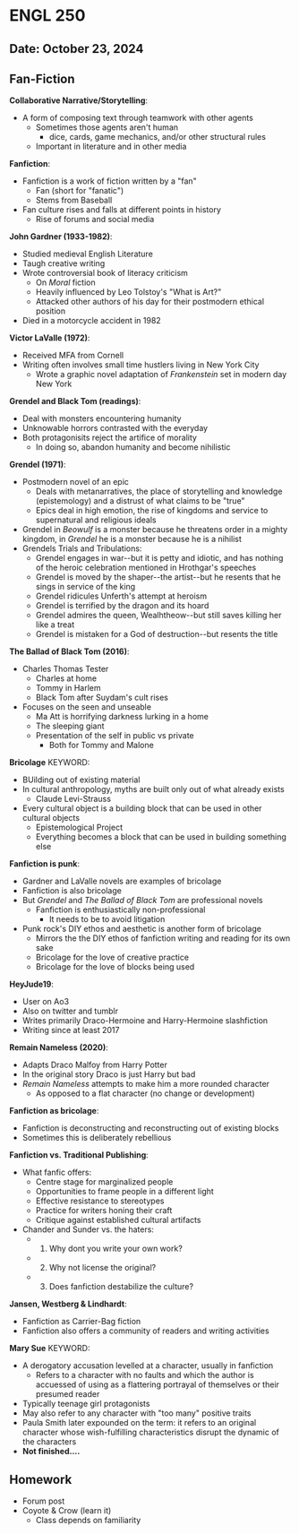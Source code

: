 # ENGL 250

## Date: October 23, 2024

## Fan-Fiction

**Collaborative Narrative/Storytelling**:

- A form of composing text through teamwork with other agents
  - Sometimes those agents aren't human
    - dice, cards, game mechanics, and/or other structural rules
  - Important in literature and in other media

**Fanfiction**:

- Fanfiction is a work of fiction written by a "fan" 
  - Fan (short for "fanatic")
  - Stems from Baseball
- Fan culture rises and falls at different points in history
  - Rise of forums and social media

**John Gardner (1933-1982)**:

- Studied medieval English Literature
- Taugh creative writing
- Wrote controversial book of literacy criticism
  - On *Moral* fiction
  - Heavily influenced by Leo Tolstoy's "What is Art?"
  - Attacked other authors of his day for their postmodern ethical position
- Died in a motorcycle accident in 1982

**Victor LaValle (1972)**:

- Received MFA from Cornell
- Writing often involves small time hustlers living in New York City
  - Wrote a graphic novel adaptation of *Frankenstein* set in modern day New York

**Grendel and Black Tom (readings)**:

- Deal with monsters encountering humanity
- Unknowable horrors contrasted with the everyday
- Both protagonisits reject the artifice of morality
  - In doing so, abandon humanity and become nihilistic

**Grendel (1971)**:

- Postmodern novel of an epic
  - Deals with metanarratives, the place of storytelling and knowledge (epistemology) and a distrust of what claims to be "true"
  - Epics deal in high emotion, the rise of kingdoms and service to supernatural and religious ideals
- Grendel in *Beowulf* is a monster because he threatens order in a mighty kingdom, in *Grendel* he is a monster because he is a nihilist
- Grendels Trials and Tribulations:
  - Grendel engages in war--but it is petty and idiotic, and has nothing of the heroic celebration mentioned in Hrothgar's speeches
  - Grendel is moved by the shaper--the artist--but he resents that he sings in service of the king
  - Grendel ridicules Unferth's attempt at heroism
  - Grendel is terrified by the dragon and its hoard
  - Grendel admires the queen, Wealhtheow--but still saves killing her like a treat
  - Grendel is mistaken for a God of destruction--but resents the title

**The Ballad of Black Tom (2016)**:

- Charles Thomas Tester
  - Charles at home
  - Tommy in Harlem
  - Black Tom after Suydam's cult rises
- Focuses on the seen and unseable
  - Ma Att is horrifying darkness lurking in a home
  - The sleeping giant
  - Presentation of the self in public vs private 
    - Both for Tommy and Malone

**Bricolage** KEYWORD:

- BUilding out of existing material
- In cultural anthropology, myths are built only out of what already exists
  - Claude Levi-Strauss
- Every cultural object is a building block that can be used in other cultural objects
  - Epistemological Project
  - Everything becomes a block that can be used in building something else

**Fanfiction is punk**:

- Gardner and LaValle novels are examples of bricolage
- Fanfiction is also bricolage
- But *Grendel* and *The Ballad of Black Tom* are professional novels
  - Fanfiction is enthusiastically non-professional
    - It needs to be to avoid litigation
- Punk rock's DIY ethos and aesthetic is another form of bricolage
  - Mirrors the the DIY ethos of fanfiction writing and reading for its own sake
  - Bricolage for the love of creative practice
  - Bricolage for the love of blocks being used

**HeyJude19**:

- User on Ao3
- Also on twitter and tumblr
- Writes primarily Draco-Hermoine and Harry-Hermoine slashfiction
- Writing since at least 2017

**Remain Nameless (2020)**:

- Adapts Draco Malfoy from Harry Potter
- In the original story Draco is just Harry but bad
- *Remain Nameless* attempts to make him a more rounded character
  - As opposed to a flat character (no change or development)

**Fanfiction as bricolage**:

- Fanfiction is deconstructing and reconstructing out of existing blocks
- Sometimes this is deliberately rebellious

**Fanfiction vs. Traditional Publishing**:

- What fanfic offers:
  - Centre stage for marginalized people
  - Opportunities to frame people in a different light
  - Effective resistance to stereotypes
  - Practice for writers honing their craft
  - Critique against established cultural artifacts
- Chander and Sunder vs. the haters:
  - 1. Why dont you write your own work?
  - 2. Why not license the original?
  - 3. Does fanfiction destabilize the culture?

**Jansen, Westberg & Lindhardt**:

- Fanfiction as Carrier-Bag fiction
- Fanfiction also offers a community of readers and writing activities

**Mary Sue** KEYWORD:

- A derogatory accusation levelled at a character, usually in fanfiction
  - Refers to a character with no faults and which the author is accuessed of using as a flattering portrayal of themselves or their presumed reader
- Typically teenage girl protagonists
- May also refer to any character with "too many" positive traits
- Paula Smith later expounded on the term: it refers to an original character whose wish-fulfilling characteristics disrupt the dynamic of the characters
- **Not finished....**

## Homework

- Forum post
- Coyote & Crow (learn it)
  - Class depends on familiarity